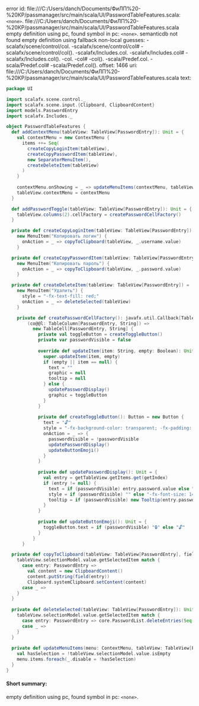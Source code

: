 error id: file:///C:/Users/danch/Documents/ФиЛП%20-%20КР/passmanager/src/main/scala/UI/PasswordTableFeatures.scala:`<none>`.
file:///C:/Users/danch/Documents/ФиЛП%20-%20КР/passmanager/src/main/scala/UI/PasswordTableFeatures.scala
empty definition using pc, found symbol in pc: `<none>`.
semanticdb not found
empty definition using fallback
non-local guesses:
	 -scalafx/scene/control/col.
	 -scalafx/scene/control/col#
	 -scalafx/scene/control/col().
	 -scalafx/Includes.col.
	 -scalafx/Includes.col#
	 -scalafx/Includes.col().
	 -col.
	 -col#
	 -col().
	 -scala/Predef.col.
	 -scala/Predef.col#
	 -scala/Predef.col().
offset: 1466
uri: file:///C:/Users/danch/Documents/ФиЛП%20-%20КР/passmanager/src/main/scala/UI/PasswordTableFeatures.scala
text:
```scala
package UI

import scalafx.scene.control._
import scalafx.scene.input.{Clipboard, ClipboardContent}
import models.PasswordEntry
import scalafx.Includes._

object PasswordTableFeatures {
  def addContextMenu(tableView: TableView[PasswordEntry]): Unit = {
    val contextMenu = new ContextMenu {
      items ++= Seq(
        createCopyLoginItem(tableView),
        createCopyPasswordItem(tableView),
        new SeparatorMenuItem(),
        createDeleteItem(tableView)
      )
    }
    
    contextMenu.onShowing = _ => updateMenuItems(contextMenu, tableView)
    tableView.contextMenu = contextMenu
  }

  def addPasswordToggle(tableView: TableView[PasswordEntry]): Unit = {
    tableView.columns(2).cellFactory = createPasswordCellFactory()
  }

  private def createCopyLoginItem(tableView: TableView[PasswordEntry]) = 
    new MenuItem("Копировать логин") {
      onAction = _ => copyToClipboard(tableView, _.username.value)
    }

  private def createCopyPasswordItem(tableView: TableView[PasswordEntry]) =
    new MenuItem("Копировать пароль") {
      onAction = _ => copyToClipboard(tableView, _.password.value)
    }

  private def createDeleteItem(tableView: TableView[PasswordEntry]) =
    new MenuItem("Удалить") {
      style = "-fx-text-fill: red;"
      onAction = _ => deleteSelected(tableView)
    }

    private def createPasswordCellFactory(): javafx.util.Callback[TableColumn[PasswordEntry, String], TableCell[PasswordEntry, String]] = {
        (co@@l: TableColumn[PasswordEntry, String]) =>
          new TableCell[PasswordEntry, String] {
            private val toggleButton = createToggleButton()
            private var passwordVisible = false
    
            override def updateItem(item: String, empty: Boolean): Unit = {
              super.updateItem(item, empty)
              if (empty || item == null) {
                text = ""
                graphic = null
                tooltip = null
              } else {
                updatePasswordDisplay()
                graphic = toggleButton
              }
            }
    
            private def createToggleButton(): Button = new Button {
              text = "🔓"
              style = "-fx-background-color: transparent; -fx-padding: 0; -fx-font-size: 14px; -fx-font-weight: bold;"
              onAction = _ => {
                passwordVisible = !passwordVisible
                updatePasswordDisplay()
                updateButtonEmoji()
              }
            }
    
            private def updatePasswordDisplay(): Unit = {
              val entry = getTableView.getItems.get(getIndex)
              if (entry != null) {
                text = if (passwordVisible) entry.password.value else "•" * 8
                style = if (passwordVisible) "" else "-fx-font-size: 14px; -fx-font-weight: bold;"
                tooltip = if (passwordVisible) new Tooltip(entry.password.value) else null
              }
            }
    
            private def updateButtonEmoji(): Unit = {
              toggleButton.text = if (passwordVisible) "🔒" else "🔓"
            }
          }
      }

  private def copyToClipboard(tableView: TableView[PasswordEntry], field: PasswordEntry => String): Unit = {
    tableView.selectionModel.value.getSelectedItem match {
      case entry: PasswordEntry =>
        val content = new ClipboardContent()
        content.putString(field(entry))
        Clipboard.systemClipboard.setContent(content)
      case _ =>
    }
  }
  
  private def deleteSelected(tableView: TableView[PasswordEntry]): Unit = {
    tableView.selectionModel.value.getSelectedItem match {
      case entry: PasswordEntry => core.PasswordList.deleteEntries(Seq(entry))
      case _ =>
    }
  }
  
  private def updateMenuItems(menu: ContextMenu, tableView: TableView[PasswordEntry]): Unit = {
    val hasSelection = !tableView.selectionModel.value.isEmpty
    menu.items.foreach(_.disable = !hasSelection)
  }
}
```


#### Short summary: 

empty definition using pc, found symbol in pc: `<none>`.